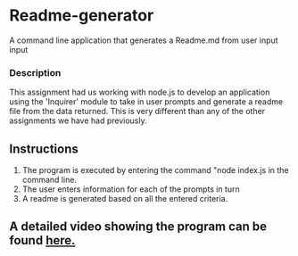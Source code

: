 # Readme-generator
A command line application that generates a Readme.md from user input input
### Description
This assignment had us working with node.js to develop an application using the 'Inquirer' module to take in user prompts and generate a readme file from the data returned. This is very different than any of the other assignments we have had previously.


## Instructions
1. The program is executed by entering the command "node index.js in the command line.
1. The user enters information for each of the prompts in turn
3. A readme is generated based on all the entered criteria.
## A detailed video showing the program can be found [here.](https://drive.google.com/file/d/1T1TZ4XZPta4nFXmiBIIZ95tkZ0L4AecZ/view)
